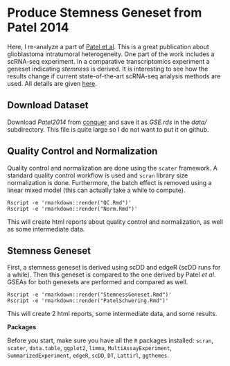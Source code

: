 # Produce Stemness Geneset from Patel 2014

Here, I re-analyze a part of
[Patel et al](http://science.sciencemag.org/content/344/6190/1396.long).
This is a great publication about glioblastoma intratumoral heterogeneity.
One part of the work includes a scRNA-seq experiment.
In a comparative transcriptomics experiment a geneset indicating *stemness* is derived.
It is interesting to see how the results change if current state-of-the-art scRNA-seq analysis methods are used.
All details are given [here](http://b210-research.dkfz.de/computational-genome-biology/scRNAseq/stemnessGeneset/).

## Download Dataset

Download *Patel2014* from [conquer](http://imlspenticton.uzh.ch:3838/conquer/)
and save it as *GSE.rds* in the *data/* subdirectory.
This file is quite large so I do not want to put it on github.

## Quality Control and Normalization

Quality control and normalization are done using the `scater` framework.
A standard quality control workflow is used and `scran` library size normalization is done.
Furthermore, the batch effect is removed using a linear mixed model (this can actually take a while to compute).

    Rscript -e 'rmarkdown::render("QC.Rmd")'
    Rscript -e 'rmarkdown::render("Norm.Rmd")'

This will create html reports about quality control and normalization,
as well as some intermediate data.

## Stemness Geneset

First, a stemness geneset is derived using scDD and edgeR (scDD runs for a while).
Then this geneset is compared to the one derived by Patel *et al*.
GSEAs for both genesets are performed and compared as well.

    Rscript -e 'rmarkdown::render("StemnessGeneset.Rmd")'
    Rscript -e 'rmarkdown::render("PatelSchwering.Rmd")'

This will create 2 html reports, some intermediate data, and some results.

**Packages**

Before you start, make sure you have all the `R` packages installed:
`scran`, `scater`, `data.table`, `ggplot2`, `limma`, `MultiAssayExperiment`, `SummarizedExperiment`, 
`edgeR`, `scDD`, `DT`, `Lattirl`, `ggthemes`.
